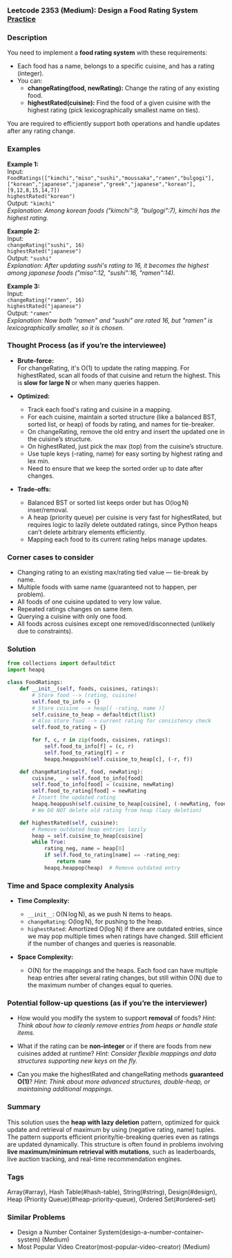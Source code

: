 ### Leetcode 2353 (Medium): Design a Food Rating System [Practice](https://leetcode.com/problems/design-a-food-rating-system)

### Description  
You need to implement a **food rating system** with these requirements:
- Each food has a name, belongs to a specific cuisine, and has a rating (integer).
- You can:
  - **changeRating(food, newRating):** Change the rating of any existing food.
  - **highestRated(cuisine):** Find the food of a given cuisine with the highest rating (pick lexicographically smallest name on ties).

You are required to efficiently support both operations and handle updates after any rating change.

### Examples  

**Example 1:**  
Input:  
`FoodRatings(["kimchi","miso","sushi","moussaka","ramen","bulgogi"],["korean","japanese","japanese","greek","japanese","korean"],[9,12,8,15,14,7])`  
`highestRated("korean")`  
Output: `"kimchi"`  
*Explanation: Among korean foods ("kimchi":9, "bulgogi":7), kimchi has the highest rating.*

**Example 2:**  
Input:  
`changeRating("sushi", 16)`  
`highestRated("japanese")`  
Output: `"sushi"`  
*Explanation: After updating sushi's rating to 16, it becomes the highest among japanese foods ("miso":12, "sushi":16, "ramen":14).*

**Example 3:**  
Input:  
`changeRating("ramen", 16)`  
`highestRated("japanese")`  
Output: `"ramen"`  
*Explanation: Now both "ramen" and "sushi" are rated 16, but "ramen" is lexicographically smaller, so it is chosen.*

### Thought Process (as if you’re the interviewee)  
- **Brute-force:**  
  For changeRating, it's O(1) to update the rating mapping. For highestRated, scan all foods of that cuisine and return the highest. This is **slow for large N** or when many queries happen.

- **Optimized:**  
  - Track each food's rating and cuisine in a mapping.
  - For each cuisine, maintain a sorted structure (like a balanced BST, sorted list, or heap) of foods by rating, and names for tie-breaker.
  - On changeRating, remove the old entry and insert the updated one in the cuisine’s structure.
  - On highestRated, just pick the max (top) from the cuisine’s structure.
  - Use tuple keys (-rating, name) for easy sorting by highest rating and lex min.
  - Need to ensure that we keep the sorted order up to date after changes.

- **Trade-offs:**  
  - Balanced BST or sorted list keeps order but has O(log N) inser/removal. 
  - A heap (priority queue) per cuisine is very fast for highestRated, but requires logic to lazily delete outdated ratings, since Python heaps can’t delete arbitrary elements efficiently.
  - Mapping each food to its current rating helps manage updates.

### Corner cases to consider  
- Changing rating to an existing max/rating tied value — tie-break by name.
- Multiple foods with same name (guaranteed not to happen, per problem).
- All foods of one cuisine updated to very low value.
- Repeated ratings changes on same item.
- Querying a cuisine with only one food.
- All foods across cuisines except one removed/disconnected (unlikely due to constraints).

### Solution

```python
from collections import defaultdict
import heapq

class FoodRatings:
    def __init__(self, foods, cuisines, ratings):
        # Store food --> (rating, cuisine)
        self.food_to_info = {}
        # Store cuisine --> heap[( -rating, name )]
        self.cuisine_to_heap = defaultdict(list)
        # Also store food --> current rating for consistency check
        self.food_to_rating = {}

        for f, c, r in zip(foods, cuisines, ratings):
            self.food_to_info[f] = (c, r)
            self.food_to_rating[f] = r
            heapq.heappush(self.cuisine_to_heap[c], (-r, f))

    def changeRating(self, food, newRating):
        cuisine, _ = self.food_to_info[food]
        self.food_to_info[food] = (cuisine, newRating)
        self.food_to_rating[food] = newRating
        # Insert the updated rating
        heapq.heappush(self.cuisine_to_heap[cuisine], (-newRating, food))
        # We DO NOT delete old rating from heap (lazy deletion)

    def highestRated(self, cuisine):
        # Remove outdated heap entries lazily
        heap = self.cuisine_to_heap[cuisine]
        while True:
            rating_neg, name = heap[0]
            if self.food_to_rating[name] == -rating_neg:
                return name
            heapq.heappop(heap)  # Remove outdated entry
```

### Time and Space complexity Analysis  

- **Time Complexity:**  
  - `__init__`: O(N log N), as we push N items to heaps.
  - `changeRating`: O(log N), for pushing to the heap.
  - `highestRated`: Amortized O(log N) if there are outdated entries, since we may pop multiple times when ratings have changed. Still efficient if the number of changes and queries is reasonable.

- **Space Complexity:**  
  - O(N) for the mappings and the heaps. Each food can have multiple heap entries after several rating changes, but still within O(N) due to the maximum number of changes equal to queries.

### Potential follow-up questions (as if you’re the interviewer)  

- How would you modify the system to support **removal** of foods?
  *Hint: Think about how to cleanly remove entries from heaps or handle stale items.*

- What if the rating can be **non-integer** or if there are foods from new cuisines added at runtime?
  *Hint: Consider flexible mappings and data structures supporting new keys on the fly.*

- Can you make the highestRated and changeRating methods **guaranteed O(1)**?
  *Hint: Think about more advanced structures, double-heap, or maintaining additional mappings.*

### Summary
This solution uses the **heap with lazy deletion** pattern, optimized for quick update and retrieval of maximum by using (negative rating, name) tuples. The pattern supports efficient priority/tie-breaking queries even as ratings are updated dynamically. This structure is often found in problems involving **live maximum/minimum retrieval with mutations**, such as leaderboards, live auction tracking, and real-time recommendation engines.

### Tags
Array(#array), Hash Table(#hash-table), String(#string), Design(#design), Heap (Priority Queue)(#heap-priority-queue), Ordered Set(#ordered-set)

### Similar Problems
- Design a Number Container System(design-a-number-container-system) (Medium)
- Most Popular Video Creator(most-popular-video-creator) (Medium)